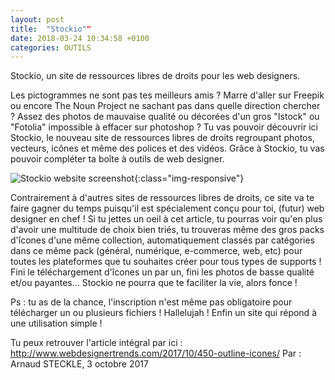```yaml
---
layout: post
title:  "Stockio""
date: 2018-03-24 10:34:58 +0100
categories: OUTILS
---
```


Stockio, un site de ressources libres de droits pour les web designers.

Les pictogrammes ne sont pas tes meilleurs amis ? Marre d'aller sur Freepik ou encore The Noun Project ne sachant pas dans quelle direction chercher ? Assez des photos de mauvaise qualité ou décorées d'un gros "Istock" ou "Fotolia" impossible à effacer sur photoshop ? Tu vas pouvoir découvrir ici Stockio, le nouveau site de ressources libres de droits regroupant photos, vecteurs, icônes et même des polices et des vidéos. Grâce à Stockio, tu vas pouvoir compléter ta boîte à outils de web designer.

![Stockio website screenshot](../../../../../assets/images/2018-03-24-Stockio.jpg){:class="img-responsive"}

Contrairement à d'autres sites de ressources libres de droits, ce site va te faire gagner du temps puisqu'il est spécialement conçu pour toi, (futur) web designer en chef ! Si tu jettes un oeil à cet article, tu pourras voir qu'en plus d'avoir une multitude de choix bien triés, tu trouveras même des gros packs d'îcones d'une même collection, automatiquement classés par catégories dans ce même pack (général, numérique, e-commerce, web, etc) pour toutes les plateformes que tu souhaites créer pour tous types de supports ! Fini le téléchargement d'îcones un par un, fini les photos de basse qualité et/ou payantes... Stockio ne pourra que te faciliter la vie, alors fonce !

Ps : tu as de la chance, l'inscription n'est même pas obligatoire pour télécharger un ou plusieurs fichiers ! Hallelujah ! Enfin un site qui répond à une utilisation simple !

Tu peux retrouver l'article intégral par ici : http://www.webdesignertrends.com/2017/10/450-outline-icones/
Par : Arnaud STECKLE, 3 octobre 2017
